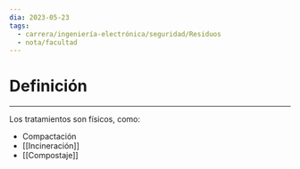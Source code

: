 ```yaml
---
dia: 2023-05-23
tags:
  - carrera/ingeniería-electrónica/seguridad/Residuos
  - nota/facultad
---
```

# Definición
---
Los tratamientos son físicos, como:
* Compactación
* [[Incineración]]
* [[Compostaje]]